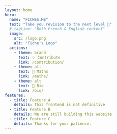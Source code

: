 ```yaml
---
layout: home
hero:
  name: "FICHES.ME"
  text: "Take you revision to the next level 🚀"
  # tagline: "Both French & English content"
  image:
    src: /logo.png
    alt: "Fiche's Logo"
  actions:
    - theme: brand
      text: ✨ Contribute
      link: /contribution/
    - theme: alt
      text: 🔢 Maths
      link: /maths/
    - theme: alt
      text: 🍃 Bio
      link: /bio/
features:
  - title: Feature A
    details: This frontend is not definitive
  - title: Feature B
    details: We are still building this website
  - title: Feature C
    details: Thanks for your patience.
---
```

